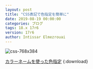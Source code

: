 ```yaml
---
layout: post
title: "CSS表記で色指定を簡単に"
date: 2019-08-19 00:00:00
categories: ブログ
tags: 18.x 17r6
version: 17r6
author: Intissar Elmezrouai
---
```


![css-768x384](https://user-images.githubusercontent.com/10509075/63232580-110b9280-c264-11e9-83a4-31cec77770d0.png)

[カラーネームを使った色指定](https://github.com/4D-JP/HDI/releases/download/17r6/HDI_CSS_colors.zip) {:download}
